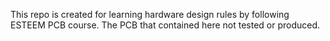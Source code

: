 This repo is created for learning hardware design rules by following ESTEEM PCB course.
The PCB that contained here not tested or produced.
